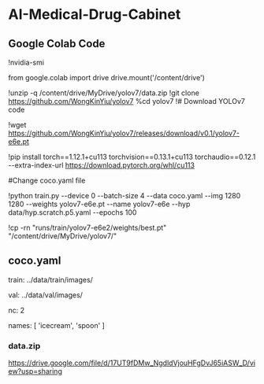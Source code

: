 # AI-Medical-Drug-Cabinet

## Google Colab Code
!nvidia-smi

from google.colab import drive
drive.mount('/content/drive')

!unzip -q /content/drive/MyDrive/yolov7/data.zip
!git clone https://github.com/WongKinYiu/yolov7
%cd yolov7
!# Download YOLOv7 code

!wget https://github.com/WongKinYiu/yolov7/releases/download/v0.1/yolov7-e6e.pt

!pip install torch==1.12.1+cu113 torchvision==0.13.1+cu113 torchaudio==0.12.1 --extra-index-url https://download.pytorch.org/whl/cu113

#Change coco.yaml file

!python train.py  --device 0 --batch-size 4 --data coco.yaml --img 1280 1280  --weights yolov7-e6e.pt --name yolov7-e6e  --hyp data/hyp.scratch.p5.yaml --epochs 100

!cp -rn "runs/train/yolov7-e6e2/weights/best.pt" "/content/drive/MyDrive/yolov7/"

## coco.yaml

train: ../data/train/images/  

val: ../data/val/images/

nc: 2

names: [ 'icecream', 'spoon' ]


### data.zip
https://drive.google.com/file/d/17UT9fDMw_NgdldVjouHFgDvJ65iASW_D/view?usp=sharing
